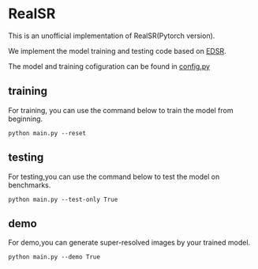 # RealSR

This is an unofficial implementation of RealSR(Pytorch version).

We implement the model training and testing code based on [EDSR](https://github.com/thstkdgus35/EDSR-PyTorch).

The model and training cofiguration can be found in [config.py](https://github.com/Alan-xw/RealSR/blob/master/config.py)  
## training
For training, you can use the command below to train the model from beginning.
```
python main.py --reset
```

## testing
For testing,you can use the command below to test the model on benchmarks.
```
python main.py --test-only True
```
## demo 
For demo,you can generate super-resolved images by your trained model.
```
python main.py --demo True
```
